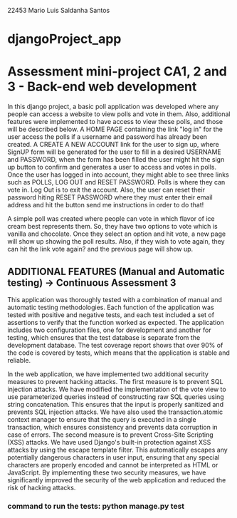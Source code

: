 22453 Mario Luis Saldanha Santos
# djangoProject_app
<h1>Assessment mini-project CA1, 2 and 3 - Back-end web development</h1>

In this django project, a basic poll application was developed where any people can access a website to view polls and vote in them.
Also, additional features were implemented to have access to view these polls, and those will be described below.
A HOME PAGE containing the link "log in" for the user access the polls if a username and password has already been created.
A CREATE A NEW ACCOUNT link for the user to sign up,  where SignUP form will be generated for the user to fill in a desired USERNAME and 
PASSWORD, when the form has been filled the user might hit the sign up button to confirm and generates a user to access and votes in polls.
Once the user has logged in into account, they might able to see three links such as POLLS, LOG OUT and RESET PASSWORD.
Polls is where they can vote in.
Log Out is to exit the account.
Also, the user can reset their password hiting RESET PASSWORD where they must enter their email address and hit the button send me instructions in order
to do that!
 
 A simple poll was created where people can vote in which flavor of ice cream best represents them.
 So, they have two options to vote which is vanilla and chocolate.
 Once they select an option and hit vote, a new page will show up showing the poll results.
 Also, if they wish to vote again, they can hit the link vote again? and the previous page will show up.


<h2>ADDITIONAL FEATURES (Manual and Automatic testing) -> Continuous Assessment 3</h2>

This application was thoroughly tested with a combination of manual and automatic testing methodologies. Each function of the application was tested with positive and negative tests, and each test included a set of assertions to verify that the function worked as expected. The application includes two configuration files, one for development and another for testing, which ensures that the test database is separate from the development database. The test coverage report shows that over 90% of the code is covered by tests, which means that the application is stable and reliable.


In the web application, we have implemented two additional security measures to prevent hacking attacks. The first measure is to prevent SQL injection attacks. We have modified the implementation of the vote view to use parameterized queries instead of constructing raw SQL queries using string concatenation. This ensures that the input is properly sanitized and prevents SQL injection attacks. We have also used the transaction.atomic context manager to ensure that the query is executed in a single transaction, which ensures consistency and prevents data corruption in case of errors.
The second measure is to prevent Cross-Site Scripting (XSS) attacks. We have used Django's built-in protection against XSS attacks by using the escape template filter. This automatically escapes any potentially dangerous characters in user input, ensuring that any special characters are properly encoded and cannot be interpreted as HTML or JavaScript. By implementing these two security measures, we have significantly improved the security of the web application and reduced the risk of hacking attacks.

<h3>command to run the tests: python manage.py test</h3>


